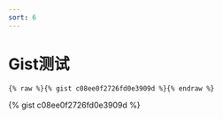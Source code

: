 ```yaml
---
sort: 6
---
```


# Gist测试

```
{% raw %}{% gist c08ee0f2726fd0e3909d %}{% endraw %}
```

{% gist c08ee0f2726fd0e3909d %}
